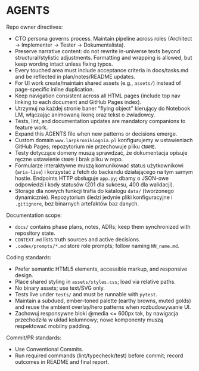 # AGENTS

Repo owner directives:
- CTO persona governs process. Maintain pipeline across roles (Architect → Implementer → Tester → Dokumentalista).
- Preserve narrative content: do not rewrite in-universe texts beyond structural/stylistic adjustments. Formatting and wrapping is allowed, but keep wording intact unless fixing typos.
- Every touched area must include acceptance criteria in docs/tasks.md and be reflected in plan/notes/README updates.
- For UI work create/maintain shared assets (e.g., `assets/`) instead of page-specific inline duplication.
- Keep navigation consistent across all HTML pages (include top nav linking to each document and GitHub Pages index).
- Utrzymuj na każdej stronie baner "flying object" kierujący do Notebook LM, włączając animowaną ikonę oraz tekst o zwiadowcy.
- Tests, lint, and documentation updates are mandatory companions to feature work.
- Expand this AGENTS file when new patterns or decisions emerge.
- Custom domain `www.larpkronikiognia.pl` konfigurujemy w ustawieniach GitHub Pages; repozytorium nie przechowuje pliku `CNAME`.
- Testy dotyczące domeny muszą sprawdzać, że dokumentacja opisuje ręczne ustawienie `CNAME` i brak pliku w repo.
- Formularze interaktywne muszą komunikować status użytkownikowi (`aria-live`) i korzystać z fetch do backendu działającego na
  tym samym hostie. Endpoints HTTP obsługuje `app.py`; dbamy o JSON-owe odpowiedzi i kody statusów (201 dla sukcesu,
  400 dla walidacji).
- Storage dla nowych funkcji trafia do katalogu `data/` (tworzonego dynamicznie). Repozytorium śledzi jedynie pliki konfiguracyjne
  i `.gitignore`, bez binarnych artefaktów baz danych.

Documentation scope:
- `docs/` contains phase plans, notes, ADRs; keep them synchronized with repository state.
- `CONTEXT.md` lists truth sources and active decisions.
- `.codex/prompts/*.md` store role prompts; follow naming `NN_name.md`.

Coding standards:
- Prefer semantic HTML5 elements, accessible markup, and responsive design.
- Place shared styling in `assets/styles.css`; load via relative paths.
- No binary assets; use text/SVG only.
- Tests live under `tests/` and must be runnable with `pytest`.
- Maintain a subdued, ember-toned palette (earthy browns, muted golds) and reuse the ambient overlay/hero patterns when rozbudowywanie UI.
- Zachowuj responsywne bloki @media <= 600px tak, by nawigacja przechodziła w układ kolumnowy; nowe komponenty muszą respektować mobilny padding.

Commit/PR standards:
- Use Conventional Commits.
- Run required commands (lint/typecheck/test) before commit; record outcomes in README and final report.
